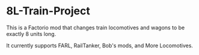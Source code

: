 # 8L-Train-Project
This is a Factorio mod that changes train locomotives and wagons to be exactly 8 units long.

It currently supports FARL, RailTanker, Bob's mods, and More Locomotives.
